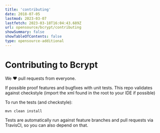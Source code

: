 ```yaml
---
title: 'contributing'
date: 2018-07-05
lastmod: 2023-03-07
lastfetch: 2023-03-18T16:04:43.689Z
url: opensource/bcrypt/contributing
showSummary: false
showTableOfContents: false
type: opensource-additional
---
```

# Contributing to Bcrypt

We ❤ pull requests from everyone.

If possible proof features and bugfixes with unit tests.
This repo validates against checkstyle (import the xml found in the root to your IDE if possible)

To run the tests (and checkstyle):

```shell
mvn clean install
```

Tests are automatically run against feature branches and pull requests
via TravisCI, so you can also depend on that.